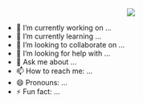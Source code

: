 <div align="center">
  <img src="https://capsule-render.vercel.app/api?type=transparent&color=auto&height=300&section=header&text=Jieun's%20GitHub&fontSize=90" />
</div>

- 🔭 I’m currently working on ...
- 🌱 I’m currently learning ...
- 👯 I’m looking to collaborate on ...
- 🤔 I’m looking for help with ...
- 💬 Ask me about ...
- 📫 How to reach me: ...
- 😄 Pronouns: ...
- ⚡ Fun fact: ...

